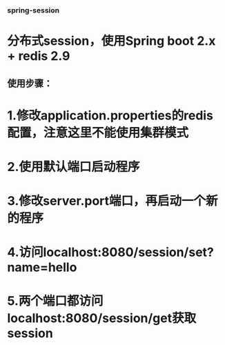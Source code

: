 ### spring-session
# 分布式session，使用Spring boot 2.x + redis 2.9

## 使用步骤：
# 1.修改application.properties的redis配置，注意这里不能使用集群模式
# 2.使用默认端口启动程序
# 3.修改server.port端口，再启动一个新的程序
# 4.访问localhost:8080/session/set?name=hello
# 5.两个端口都访问localhost:8080/session/get获取session


